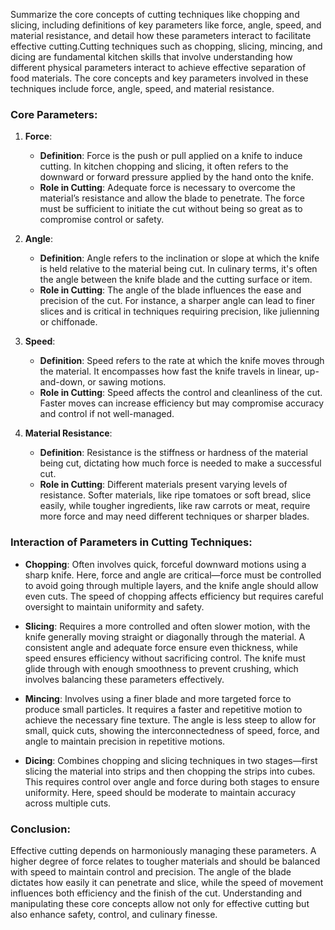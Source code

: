 Summarize the core concepts of cutting techniques like chopping and slicing, including definitions of key parameters like force, angle, speed, and material resistance, and detail how these parameters interact to facilitate effective cutting.Cutting techniques such as chopping, slicing, mincing, and dicing are fundamental kitchen skills that involve understanding how different physical parameters interact to achieve effective separation of food materials. The core concepts and key parameters involved in these techniques include force, angle, speed, and material resistance.

### Core Parameters:

1. **Force**:
   - **Definition**: Force is the push or pull applied on a knife to induce cutting. In kitchen chopping and slicing, it often refers to the downward or forward pressure applied by the hand onto the knife.
   - **Role in Cutting**: Adequate force is necessary to overcome the material’s resistance and allow the blade to penetrate. The force must be sufficient to initiate the cut without being so great as to compromise control or safety.

2. **Angle**:
   - **Definition**: Angle refers to the inclination or slope at which the knife is held relative to the material being cut. In culinary terms, it's often the angle between the knife blade and the cutting surface or item.
   - **Role in Cutting**: The angle of the blade influences the ease and precision of the cut. For instance, a sharper angle can lead to finer slices and is critical in techniques requiring precision, like julienning or chiffonade.

3. **Speed**:
   - **Definition**: Speed refers to the rate at which the knife moves through the material. It encompasses how fast the knife travels in linear, up-and-down, or sawing motions.
   - **Role in Cutting**: Speed affects the control and cleanliness of the cut. Faster moves can increase efficiency but may compromise accuracy and control if not well-managed.

4. **Material Resistance**:
   - **Definition**: Resistance is the stiffness or hardness of the material being cut, dictating how much force is needed to make a successful cut.
   - **Role in Cutting**: Different materials present varying levels of resistance. Softer materials, like ripe tomatoes or soft bread, slice easily, while tougher ingredients, like raw carrots or meat, require more force and may need different techniques or sharper blades.

### Interaction of Parameters in Cutting Techniques:

- **Chopping**: Often involves quick, forceful downward motions using a sharp knife. Here, force and angle are critical—force must be controlled to avoid going through multiple layers, and the knife angle should allow even cuts. The speed of chopping affects efficiency but requires careful oversight to maintain uniformity and safety.

- **Slicing**: Requires a more controlled and often slower motion, with the knife generally moving straight or diagonally through the material. A consistent angle and adequate force ensure even thickness, while speed ensures efficiency without sacrificing control. The knife must glide through with enough smoothness to prevent crushing, which involves balancing these parameters effectively.

- **Mincing**: Involves using a finer blade and more targeted force to produce small particles. It requires a faster and repetitive motion to achieve the necessary fine texture. The angle is less steep to allow for small, quick cuts, showing the interconnectedness of speed, force, and angle to maintain precision in repetitive motions.

- **Dicing**: Combines chopping and slicing techniques in two stages—first slicing the material into strips and then chopping the strips into cubes. This requires control over angle and force during both stages to ensure uniformity. Here, speed should be moderate to maintain accuracy across multiple cuts.

### Conclusion:

Effective cutting depends on harmoniously managing these parameters. A higher degree of force relates to tougher materials and should be balanced with speed to maintain control and precision. The angle of the blade dictates how easily it can penetrate and slice, while the speed of movement influences both efficiency and the finish of the cut. Understanding and manipulating these core concepts allow not only for effective cutting but also enhance safety, control, and culinary finesse.
